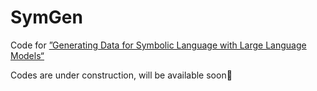 # SymGen
Code for [”Generating Data for Symbolic Language with Large Language Models“](https://arxiv.org/abs/2305.13917)

Codes are under construction, will be available soon🤗
